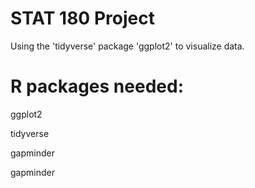 # STAT 180 Project

Using the 'tidyverse' package 'ggplot2' to visualize data.

# R packages needed:

ggplot2

tidyverse

gapminder

gapminder
